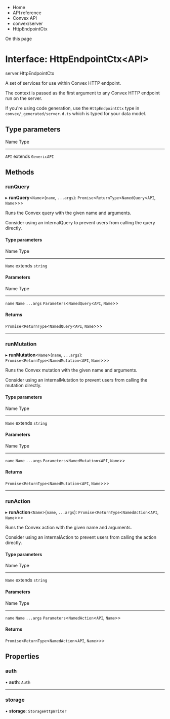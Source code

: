 <div>

<div>

<div>

<div>

-   Home
-   API reference
-   Convex API
-   convex/server
-   HttpEndpointCtx

<div>

On this page

</div>

<div>

<div>

# Interface: HttpEndpointCtx\<API\>

</div>

server.HttpEndpointCtx

A set of services for use within Convex HTTP endpoint.

The context is passed as the first argument to any Convex HTTP endpoint
run on the server.

If you\'re using code generation, use the `HttpEndpointCtx` type in
`convex/_generated/server.d.ts` which is typed for your data model.

## Type parameters​

  Name    Type
  ------- ----------------------
  `API`   extends `GenericAPI`

## Methods​

### runQuery​

▸ **runQuery**\<`Name`\>(`name`, `...args`):
`Promise`\<`ReturnType`\<`NamedQuery`\<`API`, `Name`\>\>\>

Runs the Convex query with the given name and arguments.

Consider using an internalQuery to prevent users from calling the query
directly.

#### Type parameters​

  Name     Type
  -------- ------------------
  `Name`   extends `string`

#### Parameters​

  Name        Type
  ----------- -----------------------------------------------
  `name`      `Name`
  `...args`   `Parameters`\<`NamedQuery`\<`API`, `Name`\>\>

#### Returns​

`Promise`\<`ReturnType`\<`NamedQuery`\<`API`, `Name`\>\>\>

------------------------------------------------------------------------

### runMutation​

▸ **runMutation**\<`Name`\>(`name`, `...args`):
`Promise`\<`ReturnType`\<`NamedMutation`\<`API`, `Name`\>\>\>

Runs the Convex mutation with the given name and arguments.

Consider using an internalMutation to prevent users from calling the
mutation directly.

#### Type parameters​

  Name     Type
  -------- ------------------
  `Name`   extends `string`

#### Parameters​

  Name        Type
  ----------- --------------------------------------------------
  `name`      `Name`
  `...args`   `Parameters`\<`NamedMutation`\<`API`, `Name`\>\>

#### Returns​

`Promise`\<`ReturnType`\<`NamedMutation`\<`API`, `Name`\>\>\>

------------------------------------------------------------------------

### runAction​

▸ **runAction**\<`Name`\>(`name`, `...args`):
`Promise`\<`ReturnType`\<`NamedAction`\<`API`, `Name`\>\>\>

Runs the Convex action with the given name and arguments.

Consider using an internalAction to prevent users from calling the
action directly.

#### Type parameters​

  Name     Type
  -------- ------------------
  `Name`   extends `string`

#### Parameters​

  Name        Type
  ----------- ------------------------------------------------
  `name`      `Name`
  `...args`   `Parameters`\<`NamedAction`\<`API`, `Name`\>\>

#### Returns​

`Promise`\<`ReturnType`\<`NamedAction`\<`API`, `Name`\>\>\>

## Properties​

### auth​

• **auth**: `Auth`

------------------------------------------------------------------------

### storage​

• **storage**: `StorageHttpWriter`

</div>

</div>

</div>

</div>

</div>
